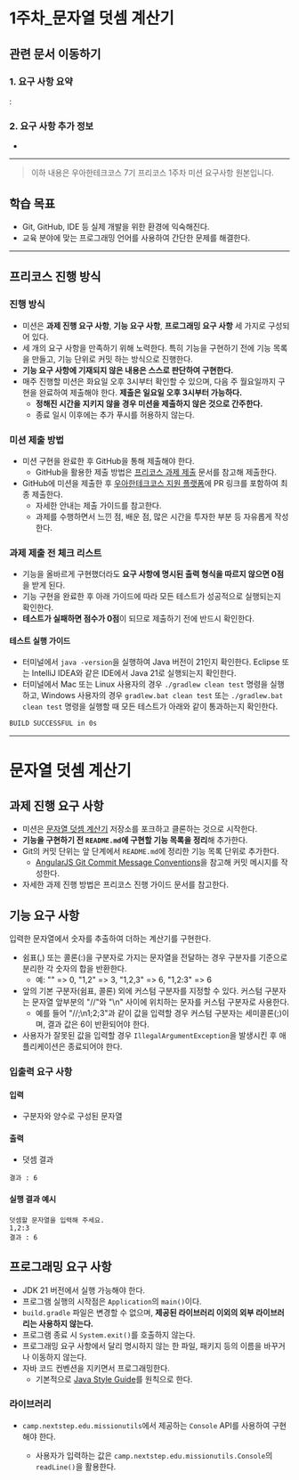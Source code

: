 # 1주차_문자열 덧셈 계산기

## 관련 문서 이동하기

### 1. **요구 사항 요약**

: [](1주차-SD-문자열-덧셈-계산기.md)

### 2. **요구 사항 추가 정보**

- [](1주차-LD-문자열-덧셈-계산기.md)

---

>이하 내용은 우아한테크코스 7기 프리코스 1주차 미션 요구사항 원본입니다.

## 학습 목표

* Git, GitHub, IDE 등 실제 개발을 위한 환경에 익숙해진다.
* 교육 분야에 맞는 프로그래밍 언어를 사용하여 간단한 문제를 해결한다.

---

## 프리코스 진행 방식

### 진행 방식

* 미션은 **과제 진행 요구 사항**, **기능 요구 사항**, **프로그래밍 요구 사항** 세 가지로 구성되어 있다.
* 세 개의 요구 사항을 만족하기 위해 노력한다. 특히 기능을 구현하기 전에 기능 목록을 만들고, 기능 단위로 커밋 하는 방식으로 진행한다.
* **기능 요구 사항에 기재되지 않은 내용은 스스로 판단하여 구현한다.**
* 매주 진행할 미션은 화요일 오후 3시부터 확인할 수 있으며, 다음 주 월요일까지 구현을 완료하여 제출해야 한다. **제출은 일요일 오후 3시부터 가능하다.**
  * **정해진 시간을 지키지 않을 경우 미션을 제출하지 않은 것으로 간주한다.**
  * 종료 일시 이후에는 추가 푸시를 허용하지 않는다.

### 미션 제출 방법

* 미션 구현을 완료한 후 GitHub을 통해 제출해야 한다.
  * GitHub을 활용한 제출 방법은 [프리코스 과제 제출](https://github.com/woowacourse/woowacourse-docs/tree/master/precourse) 문서를 참고해 제출한다.
* GitHub에 미션을 제출한 후 [우아한테크코스 지원 플랫폼](https://apply.techcourse.co.kr/)에 PR 링크를 포함하여 최종 제출한다.
  * 자세한 안내는 제출 가이드를 참고한다.
  * 과제를 수행하면서 느낀 점, 배운 점, 많은 시간을 투자한 부분 등 자유롭게 작성한다.

### 과제 제출 전 체크 리스트

* 기능을 올바르게 구현했더라도 **요구 사항에 명시된 출력 형식을 따르지 않으면 0점**을 받게 된다.
* 기능 구현을 완료한 후 아래 가이드에 따라 모든 테스트가 성공적으로 실행되는지 확인한다.
* **테스트가 실패하면 점수가 0점**이 되므로 제출하기 전에 반드시 확인한다.

#### 테스트 실행 가이드

* 터미널에서 `java -version`을 실행하여 Java 버전이 21인지 확인한다. Eclipse 또는 IntelliJ IDEA와 같은 IDE에서 Java 21로 실행되는지 확인한다.
* 터미널에서 Mac 또는 Linux 사용자의 경우 `./gradlew clean test` 명령을 실행하고, Windows 사용자의 경우 `gradlew.bat clean test` 또는 `./gradlew.bat clean test` 명령을 실행할 때 모든 테스트가 아래와 같이 통과하는지 확인한다.

```apache
BUILD SUCCESSFUL in 0s
```

---

# 문자열 덧셈 계산기

## 과제 진행 요구 사항

* 미션은 [문자열 덧셈 계산기](https://github.com/woowacourse-precourse/java-calculator-7) 저장소를 포크하고 클론하는 것으로 시작한다.
* **기능을 구현하기 전 `README.md`에 구현할 기능 목록을 정리**해 추가한다.
* Git의 커밋 단위는 앞 단계에서 `README.md`에 정리한 기능 목록 단위로 추가한다.
  * [AngularJS Git Commit Message Conventions](https://gist.github.com/stephenparish/9941e89d80e2bc58a153)을 참고해 커밋 메시지를 작성한다.
* 자세한 과제 진행 방법은 프리코스 진행 가이드 문서를 참고한다.

## 기능 요구 사항

입력한 문자열에서 숫자를 추출하여 더하는 계산기를 구현한다.

* 쉼표(,) 또는 콜론(:)을 구분자로 가지는 문자열을 전달하는 경우 구분자를 기준으로 분리한 각 숫자의 합을 반환한다.
  * 예: "" => 0, "1,2" => 3, "1,2,3" => 6, "1,2:3" => 6
* 앞의 기본 구분자(쉼표, 콜론) 외에 커스텀 구분자를 지정할 수 있다. 커스텀 구분자는 문자열 앞부분의 "//"와 "\\n" 사이에 위치하는 문자를 커스텀 구분자로 사용한다.
  * 예를 들어 "//;\\n1;2;3"과 같이 값을 입력할 경우 커스텀 구분자는 세미콜론(;)이며, 결과 값은 6이 반환되어야 한다.
* 사용자가 잘못된 값을 입력할 경우 `IllegalArgumentException`을 발생시킨 후 애플리케이션은 종료되어야 한다.

### 입출력 요구 사항

#### 입력

* 구분자와 양수로 구성된 문자열

#### 출력

* 덧셈 결과

```
결과 : 6
```

#### 실행 결과 예시

```
덧셈할 문자열을 입력해 주세요.
1,2:3
결과 : 6
```

## 프로그래밍 요구 사항

* JDK 21 버전에서 실행 가능해야 한다.
* 프로그램 실행의 시작점은 `Application`의 `main()`이다.
* `build.gradle` 파일은 변경할 수 없으며, **제공된 라이브러리 이외의 외부 라이브러리는 사용하지 않는다.**
* 프로그램 종료 시 `System.exit()`를 호출하지 않는다.
* 프로그래밍 요구 사항에서 달리 명시하지 않는 한 파일, 패키지 등의 이름을 바꾸거나 이동하지 않는다.
* 자바 코드 컨벤션을 지키면서 프로그래밍한다.
  * 기본적으로 [Java Style Guide](https://github.com/woowacourse/woowacourse-docs/blob/main/styleguide/java)를 원칙으로 한다.

### 라이브러리

* `camp.nextstep.edu.missionutils`에서 제공하는 `Console` API를 사용하여 구현해야 한다.

  * 사용자가 입력하는 값은 `camp.nextstep.edu.missionutils.Console`의 `readLine()`을 활용한다.
